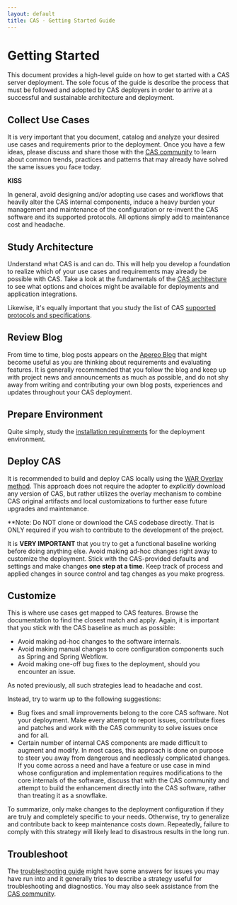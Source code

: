 ```yaml
---
layout: default
title: CAS - Getting Started Guide
---
```


# Getting Started

This document provides a high-level guide on how to get started with a CAS server deployment. 
The sole focus of the guide is describe the process
that must be followed and adopted by CAS deployers in order to arrive at a successful 
and sustainable architecture and deployment.

## Collect Use Cases

It is very important that you document, catalog and analyze your desired use cases and requirements prior to the deployment.
Once you have a few ideas, please discuss and share those with the [CAS community](/cas/Support.html)
to learn about common trends, practices and patterns
that may already have solved the same issues you face today. 

<div class="alert alert-warning"><strong>KISS</strong><p>In general, avoid designing and/or adopting
use cases and workflows that heavily alter the CAS internal components, induce a heavy burden your management
and maintenance of the configuration or re-invent the CAS software and its supported protocols. All options simply
add to maintenance cost and headache.</p></div>

## Study Architecture

Understand what CAS is and can do. This will help you develop a foundation to realize which of your use cases 
and requirements may already be possible with CAS. Take a look at the fundamentals 
of the [CAS architecture](Architecture.html)
to see what options and choices might be available for deployments and application integrations.

Likewise, it's equally important that you study the list of 
CAS [supported protocols and specifications](../protocol/Protocol-Overview.html).

## Review Blog

From time to time, blog posts appears on the [Apereo Blog](https://apereo.github.io/)
that might become useful as you are thinking about requirements and evaluating features.
It is generally recommended that you follow the blog and keep up with project news and 
announcements as much as possible, and do not shy away from writing and contributing your own blog posts, experiences and updates throughout your CAS deployment.

## Prepare Environment

Quite simply, study the [installation requirements](Installation-Requirements.html) for the deployment environment.

## Deploy CAS

It is recommended to build and deploy CAS locally using the [WAR Overlay method](../installation/Maven-Overlay-Installation.html). 
This approach does not require the adopter to *explicitly* download any version of CAS, but 
rather utilizes the overlay mechanism to combine CAS original artifacts and local 
customizations to further ease future upgrades and maintenance.

**Note: Do NOT clone or download the CAS codebase directly. That is ONLY required if you
wish to contribute to the development of the project. 

It is **VERY IMPORTANT** that you try to get a functional baseline working before doing anything else.
Avoid making ad-hoc changes right away to customize the deployment. Stick with the CAS-provided defaults
and settings and make changes **one step at a time**. Keep track of process and applied changes
in source control and tag changes as you make progress. 

## Customize

This is where use cases get mapped to CAS features. Browse the documentation to find the closest match and apply.
Again, it is important that you stick with the CAS baseline as much as possible:

- Avoid making ad-hoc changes to the software internals.
- Avoid making manual changes to core configuration components such as Spring and Spring Webflow.
- Avoid making one-off bug fixes to the deployment, should you encounter an issue.

As noted previously, all such strategies lead to headache and cost.
 
Instead, try to warm up to the following suggestions:

- Bug fixes and small improvements belong to the core CAS software. Not your deployment. Make every attempt to report issues, 
contribute fixes and patches and work with the CAS community to solve issues once and for all.
- Certain number of internal CAS components are made difficult to augment and modify. In most cases, this approach is
done on purpose to steer you away from dangerous and needlessly complicated changes. If you come across a need
and have a feature or use case in mind whose configuration and implementation requires modifications to the core internals
of the software, discuss that with the CAS community and attempt to build the enhancement directly into the CAS software,
rather than treating it as a snowflake.

To summarize, only make changes to the deployment configuration if they are truly and completely specific to your needs.
Otherwise, try to generalize and contribute back to keep maintenance costs down. 
Repeatedly, failure to comply with this strategy
will likely lead to disastrous results in the long run.

## Troubleshoot

The [troubleshooting guide](../installation/Troubleshooting-Guide.html) might have some answers 
for issues you may have run into and it generally tries to describe a strategy useful for troubleshooting
and diagnostics. You may also seek assistance from the [CAS community](/cas/Mailing-Lists.html).
